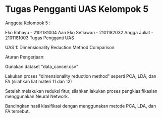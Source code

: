 # Tugas Pengganti UAS Kelompok 5
Anggota Kelompok 5 :

Eko Rahayu - 2101181004
Aan Eko Setiawan - 2101182032
Angga Juliat - 2101181003
Tugas Pengganti UAS

UAS 1: Dimensionality Reduction Method Comparison

Aturan Pengerjaan:

Gunakan dataset "data_cancer.csv"

Lakukan proses "dimensionality reduction method" seperti PCA, LDA, dan FA (silahkan liat materi 11 dan 12)

Setelah melakukan reduksi fitur, silahkan lakukan proses pengklasifikasian menggunakan Neural Network.

Bandingkan hasil klasifikasi dengan menggunakan metode PCA, LDA, dan FA tersebut.
